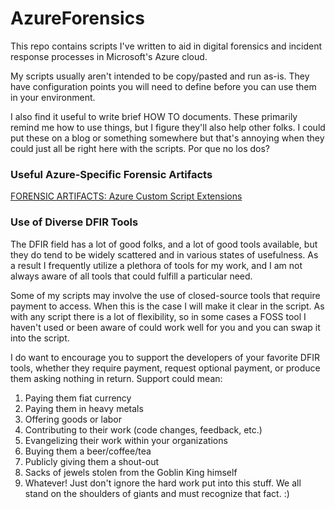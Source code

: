 # AzureForensics

This repo contains scripts I've written to aid in digital forensics and incident response processes in Microsoft's Azure cloud.

My scripts usually aren't intended to be copy/pasted and run as-is. They have configuration points you will need to define before you can use them in your environment.

I also find it useful to write brief HOW TO documents. These primarily remind me how to use things, but I figure they'll also help other folks. I could put these on a blog or something somewhere but that's annoying when they could just all be right here with the scripts. Por que no los dos?

### Useful Azure-Specific Forensic Artifacts
[FORENSIC ARTIFACTS: Azure Custom Script Extensions](https://github.com/AtomicGaryBusey/AzureForensics/blob/master/FORENSIC%20ARTIFACTS:%20Azure%20Custom%20Script%20Extension%20Use.md)

### Use of Diverse DFIR Tools
The DFIR field has a lot of good folks, and a lot of good tools available, but they do tend to be widely scattered and in various states of usefulness. As a result I frequently utilize a plethora of tools for my work, and I am not always aware of all tools that could fulfill a particular need.

Some of my scripts may involve the use of closed-source tools that require payment to access. When this is the case I will make it clear in the script. As with any script there is a lot of flexibility, so in some cases a FOSS tool I haven't used or been aware of could work well for you and you can swap it into the script.

I do want to encourage you to support the developers of your favorite DFIR tools, whether they require payment, request optional payment, or produce them asking nothing in return. Support could mean:
1. Paying them fiat currency
2. Paying them in heavy metals
3. Offering goods or labor
4. Contributing to their work (code changes, feedback, etc.)
5. Evangelizing their work within your organizations
6. Buying them a beer/coffee/tea
7. Publicly giving them a shout-out
8. Sacks of jewels stolen from the Goblin King himself
9. Whatever! Just don't ignore the hard work put into this stuff. We all stand on the shoulders of giants and must recognize that fact. :)
